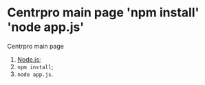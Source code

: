 
Centrpro main page
'npm install'
'node app.js'
=======

Centrpro main page

1. [Node.js](http://nodejs.org/);
2. `npm install`;
3. `node app.js`.




